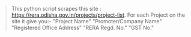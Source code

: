 > This python script scrapes this site : https://rera.odisha.gov.in/projects/project-list.
> For each Project on the site it give you:-
        "Project Name"
        "Promoter/Company Name"
        "Registered Office Address"
        "RERA Regd. No."
        "GST No."
